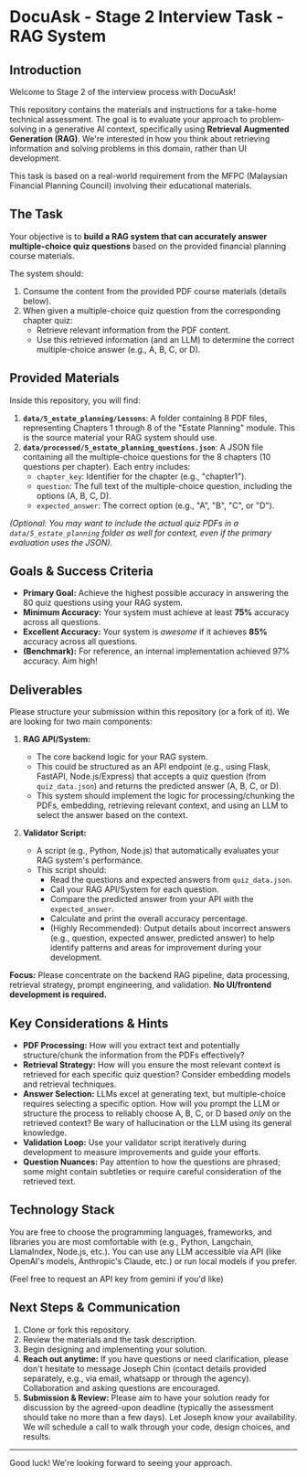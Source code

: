 # DocuAsk - Stage 2 Interview Task - RAG System

## Introduction

Welcome to Stage 2 of the interview process with DocuAsk!

This repository contains the materials and instructions for a take-home technical assessment. The goal is to evaluate your approach to problem-solving in a generative AI context, 
specifically using **Retrieval Augmented Generation (RAG)**. We're interested in how you think about retrieving information and solving problems in this domain, rather than UI 
development.

This task is based on a real-world requirement from the MFPC (Malaysian Financial Planning Council) involving their educational materials.

## The Task

Your objective is to **build a RAG system that can accurately answer multiple-choice quiz questions** based on the provided financial planning course materials.

The system should:
1.  Consume the content from the provided PDF course materials (details below).
2.  When given a multiple-choice quiz question from the corresponding chapter quiz:
    *   Retrieve relevant information from the PDF content.
    *   Use this retrieved information (and an LLM) to determine the correct multiple-choice answer (e.g., A, B, C, or D).

## Provided Materials

Inside this repository, you will find:

1.  **`data/5_estate_planning/Lessons`**: A folder containing 8 PDF files, representing Chapters 1 through 8 of the "Estate Planning" module. This is the source material your RAG system should 
use.
2.  **`data/processed/5_estate_planning_questions.json`**: A JSON file containing all the multiple-choice questions for the 8 chapters (10 questions per chapter). Each entry includes:
    *   `chapter_key`: Identifier for the chapter (e.g., "chapter1").
    *   `question`: The full text of the multiple-choice question, including the options (A, B, C, D).
    *   `expected_answer`: The correct option (e.g., "A", "B", "C", or "D").

*(Optional: You may want to include the actual quiz PDFs in a `data/5_estate_planning` folder as well for context, even if the primary evaluation uses the JSON).*

## Goals & Success Criteria

*   **Primary Goal:** Achieve the highest possible accuracy in answering the 80 quiz questions using your RAG system.
*   **Minimum Accuracy:** Your system must achieve at least **75%** accuracy across all questions.
*   **Excellent Accuracy:** Your system is *awesome* if it achieves **85%** accuracy across all questions.
*   **(Benchmark):** For reference, an internal implementation achieved 97% accuracy. Aim high!

## Deliverables

Please structure your submission within this repository (or a fork of it). We are looking for two main components:

1.  **RAG API/System:**
    *   The core backend logic for your RAG system.
    *   This could be structured as an API endpoint (e.g., using Flask, FastAPI, Node.js/Express) that accepts a quiz question (from `quiz_data.json`) and returns the predicted 
answer (A, B, C, or D).
    *   This system should implement the logic for processing/chunking the PDFs, embedding, retrieving relevant context, and using an LLM to select the answer based on the context.

2.  **Validator Script:**
    *   A script (e.g., Python, Node.js) that automatically evaluates your RAG system's performance.
    *   This script should:
        *   Read the questions and expected answers from `quiz_data.json`.
        *   Call your RAG API/System for each question.
        *   Compare the predicted answer from your API with the `expected_answer`.
        *   Calculate and print the overall accuracy percentage.
        *   (Highly Recommended): Output details about incorrect answers (e.g., question, expected answer, predicted answer) to help identify patterns and areas for improvement 
during your development.

**Focus:** Please concentrate on the backend RAG pipeline, data processing, retrieval strategy, prompt engineering, and validation. **No UI/frontend development is required.**

## Key Considerations & Hints

*   **PDF Processing:** How will you extract text and potentially structure/chunk the information from the PDFs effectively?
*   **Retrieval Strategy:** How will you ensure the most relevant context is retrieved for each specific quiz question? Consider embedding models and retrieval techniques.
*   **Answer Selection:** LLMs excel at generating text, but multiple-choice requires selecting a specific option. How will you prompt the LLM or structure the process to reliably 
choose A, B, C, or D based *only* on the retrieved context? Be wary of hallucination or the LLM using its general knowledge.
*   **Validation Loop:** Use your validator script iteratively during development to measure improvements and guide your efforts.
*   **Question Nuances:** Pay attention to how the questions are phrased; some might contain subtleties or require careful consideration of the retrieved text.

## Technology Stack

You are free to choose the programming languages, frameworks, and libraries you are most comfortable with (e.g., Python, Langchain, LlamaIndex, Node.js, etc.). You can use any LLM 
accessible via API (like OpenAI's models, Anthropic's Claude, etc.) or run local models if you prefer.

(Feel free to request an API key from gemini if you'd like)

## Next Steps & Communication

1.  Clone or fork this repository.
2.  Review the materials and the task description.
3.  Begin designing and implementing your solution.
4.  **Reach out anytime:** If you have questions or need clarification, please don't hesitate to message Joseph Chin (contact details provided separately, e.g., via email, whatsapp or through the agency). Collaboration and asking questions are encouraged.
5.  **Submission & Review:** Please aim to have your solution ready for discussion by the agreed-upon deadline (typically the assessment should take no more than a few days). Let Joseph know your availability. We will schedule a call to walk through your code, design choices, and results.

---

Good luck! We're looking forward to seeing your approach.
